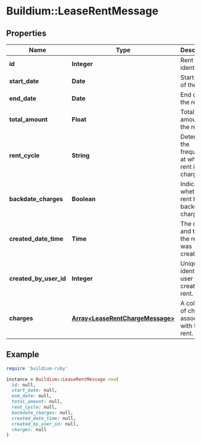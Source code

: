 # Buildium::LeaseRentMessage

## Properties

| Name | Type | Description | Notes |
| ---- | ---- | ----------- | ----- |
| **id** | **Integer** | Rent unique identifier. | [optional] |
| **start_date** | **Date** | Start date of the rent. | [optional] |
| **end_date** | **Date** | End date of the rent. | [optional] |
| **total_amount** | **Float** | Total amount of the rent. | [optional] |
| **rent_cycle** | **String** | Determines the frequency at which rent is charged. | [optional] |
| **backdate_charges** | **Boolean** | Indicates whether the rent has backdated charges. | [optional] |
| **created_date_time** | **Time** | The date and time the rent was created. | [optional] |
| **created_by_user_id** | **Integer** | Unique identifier of user that created the rent. | [optional] |
| **charges** | [**Array&lt;LeaseRentChargeMessage&gt;**](LeaseRentChargeMessage.md) | A collection of charges associated with the rent. | [optional] |

## Example

```ruby
require 'buildium-ruby'

instance = Buildium::LeaseRentMessage.new(
  id: null,
  start_date: null,
  end_date: null,
  total_amount: null,
  rent_cycle: null,
  backdate_charges: null,
  created_date_time: null,
  created_by_user_id: null,
  charges: null
)
```

